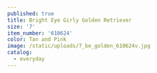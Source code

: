 ```yaml
---
published: true
title: Bright Eye Girly Golden Retriever
size: '7'
item_number: '610624'
color: Tan and Pink
image: /static/uploads/7_be_golden_610624v.jpg
catalog:
  - everyday
---
```



